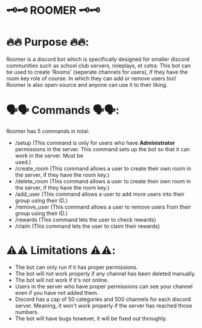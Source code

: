 # 🗝️🗝️ ROOMER 🗝️🗝️

# 🔥🔥 Purpose 🔥🔥:
Roomer is a discord bot which is specifically designed for smaller discord communities such as school club servers, roleplays, et cetra.
This bot can be used to create 'Rooms' (seperate channels for users), if they have the room key role of course. In which they can add or remove users too! Roomer is also open-source and anyone can use it to their liking.

# 🗣️🗣️ Commands 🗣️🗣️:
Roomer has 5 commands in total:
  * /setup (This command is only for users who have **Administrator** permissions in the server. This command sets up the bot so that it can work in the server. Must be   
  used.)
  * /create_room (This command allows a user to create their own room in the server, if they have the room key.)
  * /delete_room (This command allows a user to create their own room in the server, if they have the room key.)
  * /add_user (This command allows a user to add more users into their group using their ID.)
  * /remove_user (This command allows a user to remove users from their group using their ID.)
  * /rewards (This command lets the user to check rewards)
  * /claim (This command lets the user to claim their rewards)

# ⚠️⚠️ Limitations ⚠️⚠️:
  * The bot can only run if it has proper permissions.
  * The bot will not work properly if any channel has been deleted manually.
  * The bot will not work if it's not online.
  * Users in the server who have proper permissions can see your channel even if you have not added them.
  * Discord has a cap of 50 categories and 500 channels for each discord server. Meaning, it won't work properly if the server has reached those numbers.
  * The bot will have bugs however, it will be fixed out throughly.


